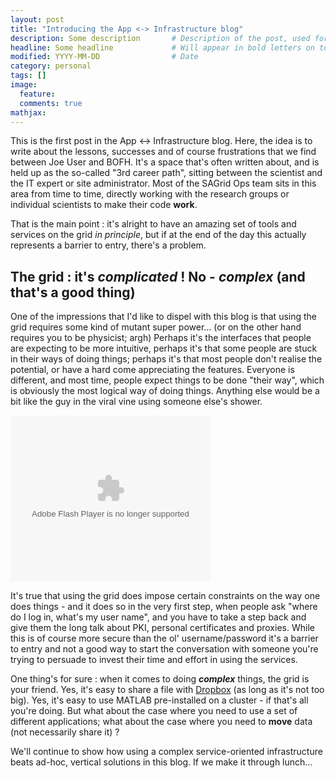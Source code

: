 ```yaml
---
layout: post
title: "Introducing the App <-> Infrastructure blog"					# Title of the post
description: Some description		# Description of the post, used for Facebook Opengraph & Twitter
headline: Some headline				# Will appear in bold letters on top of the post
modified: YYYY-MM-DD				# Date
category: personal
tags: []
image: 
  feature: 
  comments: true
mathjax:
---
```


This is the first post in the App <-> Infrastructure blog. Here, the idea is to write about the lessons, successes and of course frustrations that we find between Joe User and BOFH. It's a space that's often written about, and is held up as the so-called "3rd career path", sitting between the scientist and the IT expert or site administrator. Most of the SAGrid Ops team sits in this area from time to time, directly working with the research groups or individual scientists to make their code **work**.

That is the main point : it's alright to have an amazing set of tools and services on the grid *in principle*, but if at the end of the day this actually represents a barrier to entry, there's a problem.

## The grid : it's *complicated* ! No - *complex* (and that's a good thing)
One of the impressions that I'd like to dispel with this blog is that using the grid requires some kind of mutant super power... (or on the other hand requires you to be physicist; argh)
Perhaps it's the interfaces that people are expecting to be more intuitive, perhaps it's that some people are stuck in their ways of doing things; perhaps it's that most people don't realise the potential, or have a hard come appreciating the features. Everyone is different, and most time, people expect things to be done "their way", which is obviously the most logical way of doing things. Anything else would be a bit like the guy in the viral vine using someone else's shower.

<object class="BLOGGER-youtube-video" classid="clsid:D27CDB6E-AE6D-11cf-96B8-444553540000" codebase="http://download.macromedia.com/pub/shockwave/cabs/flash/swflash.cab#version=6,0,40,0" data-thumbnail-src="http://img.youtube.com/vi/kO13st_GIoM/0.jpg" height="266" width="320"><param name="movie" value="http://youtube.googleapis.com/v/kO13st_GIoM&source=uds" /><param name="bgcolor" value="#FFFFFF" /><param name="allowFullScreen" value="true" /><embed width="320" height="266"  src="http://youtube.googleapis.com/v/kO13st_GIoM&source=uds" type="application/x-shockwave-flash" allowfullscreen="true"></embed></object><br />

It's true that using the grid does impose certain constraints on the way one does things - and it does so in the very first step, when people ask "where do I log in, what's my user name", and you have to take a step back and give them the long talk about PKI, personal certificates and proxies. While this is of course more secure than the ol' username/password it's a barrier to entry and not a good way to start the conversation with someone you're trying to persuade to invest their time and effort in using the services.

One thing's for sure : when it comes to doing <i style="font-weight: bold;">complex</i>&nbsp;things, the grid is your friend. Yes, it's easy to share a file with <a href="https://www.dropbox.com/">Dropbox</a> (as long as it's not too big). Yes, it's easy to use MATLAB pre-installed on a cluster - if that's all you're doing. But what about the case where you need to use a set of different applications; what about the case where you need to <b>move</b>&nbsp;data (not necessarily share it) ?

We'll continue to show how using a complex service-oriented infrastructure beats ad-hoc, vertical solutions in this blog. If we make it through lunch...

